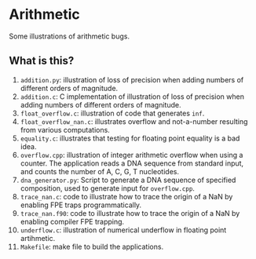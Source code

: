# Arithmetic
Some illustrations of arithmetic bugs.

## What is this?
1. `addition.py`: illustration of loss of precision when adding numbers
    of different orders of magnitude.
1. `addition.c`: C implementation of illustration of loss of precision
    when adding numbers of different orders of magnitude.
1. `float_overflow.c`: illustration of code that generates `inf`.
1. `float_overflow_nan.c`: illustrates overflow and not-a-number resulting
    from various computations.
1. `equality.c`: illustrates that testing for floating point equality is
    a bad idea.
1. `overflow.cpp`: illustration of integer arithmetic overflow when using a
    counter. The application reads a DNA sequence from standard input,
    and counts the number of A, C, G, T nucleotides.
1. `dna_generator.py`: Script to generate a DNA sequence of specified
    composition, used to generate input for `overflow.cpp`.
1. `trace_nan.c`: code to illustrate how to trace the origin of a NaN
    by enabling FPE traps programmatically.
1. `trace_nan.f90`: code to illustrate how to trace the origin of a NaN
    by enabling compiler FPE trapping.
1. `underflow.c`: illustration of numerical underflow in floating point
    artihmetic.
1. `Makefile`: make file to build the applications.
